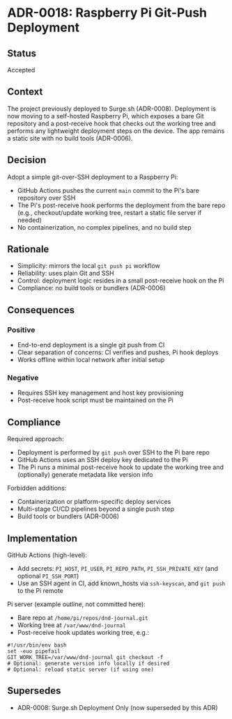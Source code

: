 # ADR-0018: Raspberry Pi Git-Push Deployment

## Status
Accepted

## Context
The project previously deployed to Surge.sh (ADR-0008). Deployment is now moving to a self-hosted Raspberry Pi, which exposes a bare Git repository and a post-receive hook that checks out the working tree and performs any lightweight deployment steps on the device. The app remains a static site with no build tools (ADR-0006).

## Decision
Adopt a simple git-over-SSH deployment to a Raspberry Pi:
- GitHub Actions pushes the current `main` commit to the Pi's bare repository over SSH
- The Pi's post-receive hook performs the deployment from the bare repo (e.g., checkout/update working tree, restart a static file server if needed)
- No containerization, no complex pipelines, and no build step

## Rationale
- Simplicity: mirrors the local `git push pi` workflow
- Reliability: uses plain Git and SSH
- Control: deployment logic resides in a small post-receive hook on the Pi
- Compliance: no build tools or bundlers (ADR-0006)

## Consequences
### Positive
- End-to-end deployment is a single git push from CI
- Clear separation of concerns: CI verifies and pushes, Pi hook deploys
- Works offline within local network after initial setup

### Negative
- Requires SSH key management and host key provisioning
- Post-receive hook script must be maintained on the Pi

## Compliance
Required approach:
- Deployment is performed by `git push` over SSH to the Pi bare repo
- GitHub Actions uses an SSH deploy key dedicated to the Pi
- The Pi runs a minimal post-receive hook to update the working tree and (optionally) generate metadata like version info

Forbidden additions:
- Containerization or platform-specific deploy services
- Multi-stage CI/CD pipelines beyond a single push step
- Build tools or bundlers (ADR-0006)

## Implementation
GitHub Actions (high-level):
- Add secrets: `PI_HOST`, `PI_USER`, `PI_REPO_PATH`, `PI_SSH_PRIVATE_KEY` (and optional `PI_SSH_PORT`)
- Use an SSH agent in CI, add known_hosts via `ssh-keyscan`, and `git push` to the Pi remote

Pi server (example outline, not committed here):
- Bare repo at `/home/pi/repos/dnd-journal.git`
- Working tree at `/var/www/dnd-journal`
- Post-receive hook updates working tree, e.g.:

```
#!/usr/bin/env bash
set -euo pipefail
GIT_WORK_TREE=/var/www/dnd-journal git checkout -f
# Optional: generate version info locally if desired
# Optional: reload static server (if using one)
```

## Supersedes
- ADR-0008: Surge.sh Deployment Only (now superseded by this ADR)